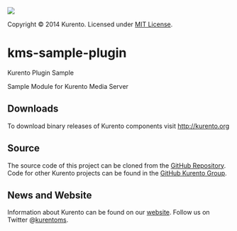 [![][KurentoImage]][website]

Copyright © 2014 Kurento. Licensed under [MIT License].

kms-sample-plugin
==========
Kurento Plugin Sample

Sample Module for Kurento Media Server

Downloads
---------
To download binary releases of Kurento components visit http://kurento.org

Source
------
The source code of this project can be cloned from the [GitHub Repository].
Code for other Kurento projects can be found in the [GitHub Kurento Group].

News and Website
----------------
Information about Kurento can be found on our [website].
Follow us on Twitter @[kurentoms].

[KurentoImage]: https://avatars1.githubusercontent.com/u/5392839?s=120
[MIT License]: http://opensource.org/licenses/MIT
[GitHub Repository]: https://github.com/Kurento/kms-plugin-sample
[GitHub Kurento Group]: https://github.com/kurento
[website]: http://kurento.org
[kurentoms]: http://twitter.com/kurentoms
